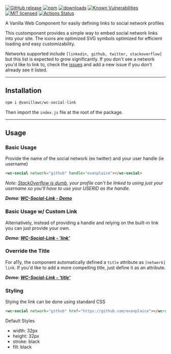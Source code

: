 [![GitHub release](https://img.shields.io/github/v/release/vanillawc/wc-social-link.svg)](https://github.com/vanillawc/wc-social-link/releases)
[![npm](https://badgen.net/npm/v/@vanillawc/wc-social-link)](https://www.npmjs.com/package/@vanillawc/wc-social-link)
[![downloads](https://badgen.net/npm/dt/@vanillawc/wc-social-link)](https://www.npmjs.com/package/@vanillawc/wc-social-link)
[![Known Vulnerabilities](https://snyk.io/test/npm/@vanillawc/wc-social-link/badge.svg)](https://snyk.io/test/npm/@vanillawc/wc-social-link)
[![MIT licensed](https://img.shields.io/badge/license-MIT-blue.svg)](https://raw.githubusercontent.com/vanillawc/wc-social-link/master/LICENSE)
[![Actions Status](https://github.com/vanillawc/wc-social-link/workflows/Release/badge.svg)](https://github.com/vanillawc/wc-social-link/actions)

A Vanilla Web Component for easily defining links to social network profiles

 <!-- TODO: Add video graphic here -->

This customponent provides a simple way to embed social network links into your site. The icons are optimized SVG symbols optimized for efficient loading and easy customizability.

Networks supported include `[linkedin, github, twitter, stackoverflow]` but this list is expected to grow significantly. If you don't see a network you'd like to link to, check the [issues][] and add a new issue if you don't already see it listed.

-----

## Installation

```sh
npm i @vanillawc/wc-social-link
```

Then import the `index.js` file at the root of the package.

-----

## Usage

### Basic Usage

Provide the name of the social network (ex twitter) and your user handle (ie username)

```html
<wc-social network="github" handle="evanplaice"></wc-social>
```

*Note: [StackOverflow is dumb][], your profile can't be linked to using just your username so you'll have to use your USERID as the handle.*

***Demo: [WC-Social-Link - Demo][]***

### Basic Usage w/ Custom Link

Alternatively, instead of providing a handle and relying on the built-in link you can just provide your own.

<wc-social network="github" href="https://github.com/evanplaice"></wc-social>

***Demo: [WC-Social-Link - 'link'][]***


### Override the Title

For a11y, the component automatically defined a `title` attribute as `[network] link`. If you'd like to add a more compelling title, just define it as an attribute.

<wc-social network="github" handle="evanplaice" title="Interesting Title"></wc-social>

***Demo: [WC-Social-Link - 'title'][]***


### Styling

Stying the link can be done using standard CSS

```html
<wc-social network="github" href="https://github.com/evanplaice"></wc-social>
```

Default Styles

- width: 32px
- height: 32px
- stroke: black
- fill: black


[WC-Social-Link - Demo]: https://vanillawc.github.io/wc-social-link/demo/basic-usage.html
[WC-Social-Link - 'link']: https://vanillawc.github.io/wc-social-link/demo/link-attribute.html
[WC-Social-Link - 'title']: https://vanillawc.github.io/wc-social-link/demo/title-attribute.html
[issues]: https://github.com/vanillawc/wc-social-link/issues
[StackOverflow is dumb]: https://meta.stackexchange.com/a/914/147836

